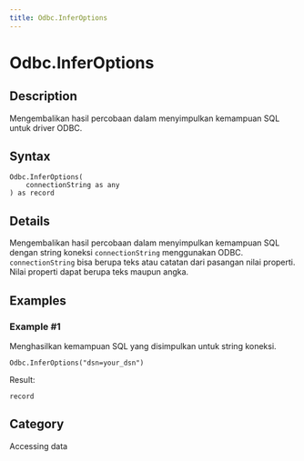 ```yaml
---
title: Odbc.InferOptions
---
```


# Odbc.InferOptions


## Description

Mengembalikan hasil percobaan dalam menyimpulkan kemampuan SQL untuk driver ODBC.


## Syntax

```powerquery
Odbc.InferOptions(
    connectionString as any
) as record
```


## Details

Mengembalikan hasil percobaan dalam menyimpulkan kemampuan SQL dengan string koneksi <code>connectionString</code> menggunakan ODBC. <code>connectionString</code> bisa berupa teks atau catatan dari pasangan nilai properti. Nilai properti dapat berupa teks maupun angka.


## Examples

### Example #1 
Menghasilkan kemampuan SQL yang disimpulkan untuk string koneksi.
```powerquery
Odbc.InferOptions("dsn=your_dsn")
```

Result: 
```powerquery
record
```




## Category
Accessing data
